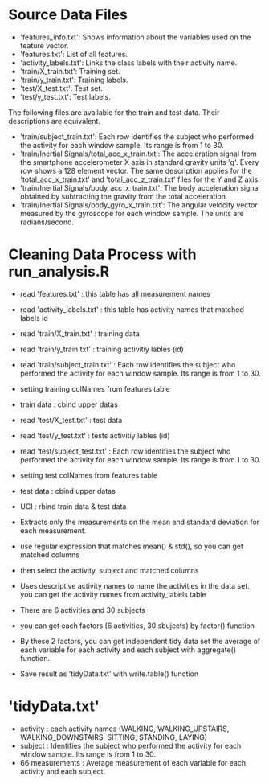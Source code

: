 # Source Data Files
* 'features_info.txt': Shows information about the variables used on the feature vector.
* 'features.txt': List of all features.
* 'activity_labels.txt': Links the class labels with their activity name.
* 'train/X_train.txt': Training set.
* 'train/y_train.txt': Training labels.
* 'test/X_test.txt': Test set.
* 'test/y_test.txt': Test labels.

The following files are available for the train and test data. Their descriptions are equivalent. 
- 'train/subject_train.txt': Each row identifies the subject who performed the activity for each window sample. Its range is from 1 to 30. 
- 'train/Inertial Signals/total_acc_x_train.txt': The acceleration signal from the smartphone accelerometer X axis in standard gravity units 'g'. Every row shows a 128 element vector. The same description applies for the 'total_acc_x_train.txt' and 'total_acc_z_train.txt' files for the Y and Z axis. 
- 'train/Inertial Signals/body_acc_x_train.txt': The body acceleration signal obtained by subtracting the gravity from the total acceleration. 
- 'train/Inertial Signals/body_gyro_x_train.txt': The angular velocity vector measured by the gyroscope for each window sample. The units are radians/second. 


# Cleaning Data Process with run_analysis.R

* read 'features.txt' : this table has all measurement names
* read 'activity_labels.txt' : this table has activity names that matched labels id

* read 'train/X_train.txt' : training data
* read 'train/y_train.txt' : training activitiy lables (id)
* read 'train/subject_train.txt' : Each row identifies the subject who performed the activity for each window sample. Its range is from 1 to 30. 
* setting training colNames from features table
* train data : cbind upper datas 

* read 'test/X_test.txt' : test data
* read 'test/y_test.txt' : tests activitiy lables (id)
* read 'test/subject_test.txt' : Each row identifies the subject who performed the activity for each window sample. Its range is from 1 to 30. 
* setting test colNames from features table
* test data : cbind upper datas

* UCI : rbind train data & test data

* Extracts only the measurements on the mean and standard deviation for each measurement.
* use regular expression that matches mean() & std(), so you can get matched columns
* then select the activity, subject and matched columns 

* Uses descriptive activity names to name the activities in the data set. you can get the activity names from activity_labels table

* There are 6 activities and 30 subjects
* you can get each factors (6 activities, 30 sbujects) by factor() function
* By these 2 factors, you can get independent tidy data set the average of each variable for each activity and each subject with aggregate() function.

* Save result as 'tidyData.txt' with write.table() function


# 'tidyData.txt'
* activity : each activity names (WALKING, WALKING_UPSTAIRS, WALKING_DOWNSTAIRS, SITTING, STANDING, LAYING)
* subject : Identifies the subject who performed the activity for each window sample. Its range is from 1 to 30. 
* 66 measurements : Average measurement of each variable for each activity and each subject.
